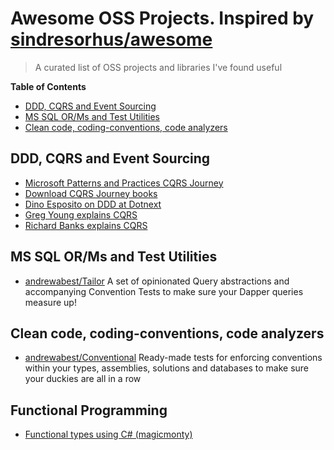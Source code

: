 # Awesome OSS Projects. Inspired by [sindresorhus/awesome](https://github.com/sindresorhus/awesome)

> A curated list of OSS projects and libraries I've found useful 

**Table of Contents**

- [DDD, CQRS and Event Sourcing](#ddd-cqrs-event-sourcing)
- [MS SQL OR/Ms and Test Utilities](#mssql-orms-test-utils)
- [Clean code, coding-conventions, code analyzers](#clean-code-analyzers)

## DDD, CQRS and Event Sourcing

- [Microsoft Patterns and Practices CQRS Journey](https://github.com/mishrsud/cqrs-journey)
- [Download CQRS Journey books](https://www.microsoft.com/en-us/download/details.aspx?id=34774)
- [Dino Esposito on DDD at Dotnext](https://www.youtube.com/watch?v=6hkXkz4aQzQ)
- [Greg Young explains CQRS](http://codebetter.com/gregyoung/2010/02/16/cqrs-task-based-uis-event-sourcing-agh/)
- [Richard Banks explains CQRS](https://www.slideshare.net/rbanks54/cqrs-and-what-it-means-for-your-architecture)

## MS SQL OR/Ms and Test Utilities

- [andrewabest/Tailor](https://github.com/andrewabest/Tailor)
A set of opinionated Query abstractions and accompanying Convention Tests to make sure your Dapper queries measure up!

## Clean code, coding-conventions, code analyzers

- [andrewabest/Conventional](https://github.com/andrewabest/Conventional)
Ready-made tests for enforcing conventions within your types, assemblies, solutions and databases to make sure your duckies are all in a row

## Functional Programming

- [Functional types using C# (magicmonty)](https://github.com/magicmonty/SharpFun)
